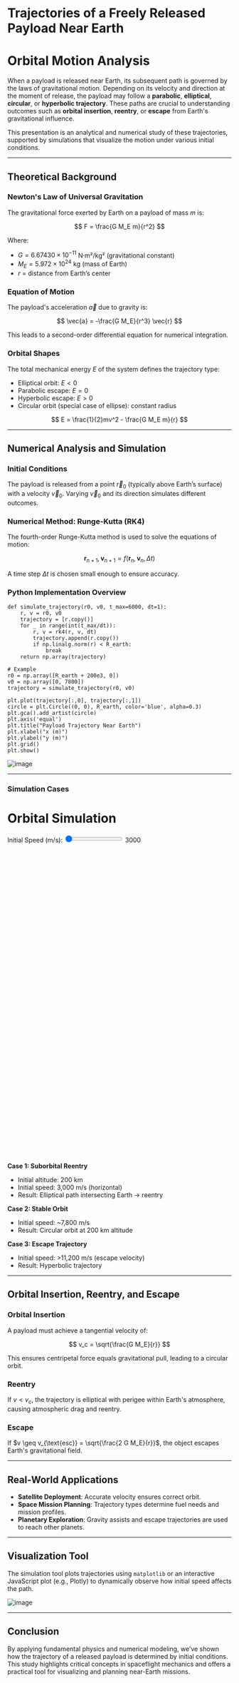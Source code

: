 # Trajectories of a Freely Released Payload Near Earth

# Orbital Motion Analysis

When a payload is released near Earth, its subsequent path is governed by the laws of gravitational motion. Depending on its velocity and direction at the moment of release, the payload may follow a **parabolic**, **elliptical**, **circular**, or **hyperbolic trajectory**. These paths are crucial to understanding outcomes such as **orbital insertion**, **reentry**, or **escape** from Earth's gravitational influence.

This presentation is an analytical and numerical study of these trajectories, supported by simulations that visualize the motion under various initial conditions.

---

## Theoretical Background

### Newton's Law of Universal Gravitation

The gravitational force exerted by Earth on a payload of mass $m$ is:

$$
F = \frac{G M_E m}{r^2}
$$

Where:

- $G = 6.67430 \times 10^{-11}$ N·m²/kg² (gravitational constant)
- $M_E = 5.972 \times 10^{24}$ kg (mass of Earth)
- $r$ = distance from Earth’s center

### Equation of Motion

The payload's acceleration $\vec{a}$ due to gravity is:

$$
\vec{a} = -\frac{G M_E}{r^3} \vec{r}
$$

This leads to a second-order differential equation for numerical integration.

### Orbital Shapes

The total mechanical energy $E$ of the system defines the trajectory type:

- Elliptical orbit: $E < 0$
- Parabolic escape: $E = 0$
- Hyperbolic escape: $E > 0$
- Circular orbit (special case of ellipse): constant radius

$$
E = \frac{1}{2}mv^2 - \frac{G M_E m}{r}
$$

---

## Numerical Analysis and Simulation

### Initial Conditions

The payload is released from a point $\vec{r}_0$ (typically above Earth’s surface) with a velocity $\vec{v}_0$. Varying $\vec{v}_0$ and its direction simulates different outcomes.

### Numerical Method: Runge-Kutta (RK4)

The fourth-order Runge-Kutta method is used to solve the equations of motion:

$$
\mathbf{r}_{n+1}, \mathbf{v}_{n+1} = f(\mathbf{r}_n, \mathbf{v}_n, \Delta t)
$$

A time step $\Delta t$ is chosen small enough to ensure accuracy.

### Python Implementation Overview

<pre><code class="language-python">def simulate_trajectory(r0, v0, t_max=6000, dt=1):
    r, v = r0, v0
    trajectory = [r.copy()]
    for _ in range(int(t_max/dt)):
        r, v = rk4(r, v, dt)
        trajectory.append(r.copy())
        if np.linalg.norm(r) < R_earth:
            break
    return np.array(trajectory)

# Example
r0 = np.array([R_earth + 200e3, 0])
v0 = np.array([0, 7800])
trajectory = simulate_trajectory(r0, v0)

plt.plot(trajectory[:,0], trajectory[:,1])
circle = plt.Circle((0, 0), R_earth, color='blue', alpha=0.3)
plt.gca().add_artist(circle)
plt.axis('equal')
plt.title("Payload Trajectory Near Earth")
plt.xlabel("x (m)")
plt.ylabel("y (m)")
plt.grid()
plt.show()
</code></pre>


![image](https://github.com/user-attachments/assets/48bc2f95-da9d-4f82-8796-0bd832154aff)

---

### Simulation Cases

<head>
  <title>Orbital Simulation</title>
  <script src="https://cdn.plot.ly/plotly-latest.min.js"></script>
</head>
<body>
  <h1>Orbital Simulation</h1>
  <div id="controls">
    <label for="speedSlider">Initial Speed (m/s): </label>
    <input type="range" id="speedSlider" min="3000" max="12000" step="100" value="3000">
    <span id="speedValue">3000</span>
  </div>
  <div id="plot" style="width:700px;height:700px;margin:auto;"></div>

  <script>
    const G = 6.67430e-11;
    const M = 5.972e24;
    const R_earth = 6371e3;
    const altitude = 200e3;
    const dt = 1.0;
    const t_max = 10000;

    function acceleration(r) {
      const norm = Math.sqrt(r[0]**2 + r[1]**2);
      return [-G * M * r[0] / norm**3, -G * M * r[1] / norm**3];
    }

    function rk4_step(r, v, dt) {
      const a1 = acceleration(r);
      const k1r = [v[0] * dt, v[1] * dt];
      const k1v = [a1[0] * dt, a1[1] * dt];

      const r2 = [r[0] + 0.5 * k1r[0], r[1] + 0.5 * k1r[1]];
      const v2 = [v[0] + 0.5 * k1v[0], v[1] + 0.5 * k1v[1]];
      const a2 = acceleration(r2);
      const k2r = [v2[0] * dt, v2[1] * dt];
      const k2v = [a2[0] * dt, a2[1] * dt];

      const r3 = [r[0] + 0.5 * k2r[0], r[1] + 0.5 * k2r[1]];
      const v3 = [v[0] + 0.5 * k2v[0], v[1] + 0.5 * k2v[1]];
      const a3 = acceleration(r3);
      const k3r = [v3[0] * dt, v3[1] * dt];
      const k3v = [a3[0] * dt, a3[1] * dt];

      const r4 = [r[0] + k3r[0], r[1] + k3r[1]];
      const v4 = [v[0] + k3v[0], v[1] + k3v[1]];
      const a4 = acceleration(r4);
      const k4r = [v4[0] * dt, v4[1] * dt];
      const k4v = [a4[0] * dt, a4[1] * dt];

      const r_next = [
        r[0] + (k1r[0] + 2*k2r[0] + 2*k3r[0] + k4r[0]) / 6,
        r[1] + (k1r[1] + 2*k2r[1] + 2*k3r[1] + k4r[1]) / 6
      ];
      const v_next = [
        v[0] + (k1v[0] + 2*k2v[0] + 2*k3v[0] + k4v[0]) / 6,
        v[1] + (k1v[1] + 2*k2v[1] + 2*k3v[1] + k4v[1]) / 6
      ];

      return [r_next, v_next];
    }

    function simulate(initial_speed) {
      let r = [R_earth + altitude, 0];
      let v = [0, initial_speed];
      let x = [], y = [];

      for (let t = 0; t < t_max; t += dt) {
        [r, v] = rk4_step(r, v, dt);
        if (Math.hypot(r[0], r[1]) < R_earth) break;
        x.push(r[0]);
        y.push(r[1]);
      }

      const earth = {
        type: "scatter",
        x: [0],
        y: [0],
        mode: "markers",
        marker: { size: R_earth / 100000, color: "blue", opacity: 0.5 },
        name: "Earth"
      };

      const orbit = {
        type: "scatter",
        x: x,
        y: y,
        mode: "lines",
        line: { color: "red" },
        name: `Speed: ${initial_speed} m/s`
      };

      const layout = {
        title: `Orbital Path for Initial Speed: ${initial_speed} m/s`,
        xaxis: { scaleanchor: "y", title: "x (m)" },
        yaxis: { title: "y (m)" },
        showlegend: true
      };

      Plotly.newPlot("plot", [earth, orbit], layout);
    }

    const slider = document.getElementById("speedSlider");
    const speedVal = document.getElementById("speedValue");
    slider.addEventListener("input", () => {
      const speed = parseFloat(slider.value);
      speedVal.textContent = speed;
      simulate(speed);
    });

    simulate(parseFloat(slider.value));
  </script>
</body>

**Case 1: Suborbital Reentry**
- Initial altitude: 200 km  
- Initial speed: 3,000 m/s (horizontal)  
- Result: Elliptical path intersecting Earth → reentry

**Case 2: Stable Orbit**
- Initial speed: ~7,800 m/s  
- Result: Circular orbit at 200 km altitude

**Case 3: Escape Trajectory**
- Initial speed: >11,200 m/s (escape velocity)  
- Result: Hyperbolic trajectory

---

## Orbital Insertion, Reentry, and Escape

### Orbital Insertion

A payload must achieve a tangential velocity of:

$$
v_c = \sqrt{\frac{G M_E}{r}}
$$

This ensures centripetal force equals gravitational pull, leading to a circular orbit.

### Reentry

If $v < v_c$, the trajectory is elliptical with perigee within Earth's atmosphere, causing atmospheric drag and reentry.

### Escape

If $v \geq v_{\text{esc}} = \sqrt{\frac{2 G M_E}{r}}$, the object escapes Earth's gravitational field.

---

## Real-World Applications

- **Satellite Deployment**: Accurate velocity ensures correct orbit.  
- **Space Mission Planning**: Trajectory types determine fuel needs and mission profiles.  
- **Planetary Exploration**: Gravity assists and escape trajectories are used to reach other planets.  

---

## Visualization Tool

The simulation tool plots trajectories using `matplotlib` or an interactive JavaScript plot (e.g., Plotly) to dynamically observe how initial speed affects the path.

![image](https://github.com/user-attachments/assets/0cc90d9e-dc15-4475-b3c9-d0d3359842d2)

---

## Conclusion

By applying fundamental physics and numerical modeling, we’ve shown how the trajectory of a released payload is determined by initial conditions. This study highlights critical concepts in spaceflight mechanics and offers a practical tool for visualizing and planning near-Earth missions.
